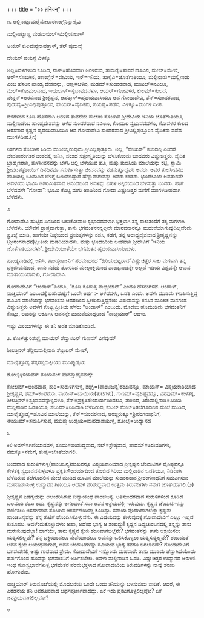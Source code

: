 +++
title = "०० तनियन्"
+++

೧. ಅಲ್ಲಿನಾಟ್ಟಾಮರೈಮೇಲಾರಣಙ್ಗಿನಿನ್ಱುಣೈವಿ

ಮಲ್ಲಿನಾಟ್ಟಾಣ್ಡ ಮಡಮಯಿಲ್-ಮೆಲ್ಲಿಯಲಾಳ್

ಆಯರ್ ಕುಲವೇನ್ದನಾಹತ್ತಾಳ್, ತೆನ್ ಪುದುವೈ

ವೇಯರ್ ಪಯನ್ದ ವಿಳಕ್ಕೂ

ಅಲ್ಲಿ=ದಳಗಳಿಂದ ಕೂಡಿದ, ನಾಳ್=ಹೊಸದಾಗಿ ಅರಳಿರುವ, ತಾಮರೈ=ತಾವರೆ ಹೂವಿನ, ಮೇಲ್=ಮೇಲೆ, ಆರ್=ಸೊಬಗಿನ, ಅಣಙ್ಗಿನ್=ದೇವಿಯ, ಇನ್=ಇನಿಯ, ತುಣೈವಿ=ಜೊತೆಗಾತಿಯೂ, ಮಲ್ಲಿನಾಡು=ಮಲ್ಲಿನಾಡು ಎಂಬ ಹೆಸರಿನ ಪಾಂಡ್ಯ ದೇಶವನ್ನು,, ಆಣ್ಡ=ಆಳಿದ, ಮಡಮ್=ಸುಂದರವಾದ, ಮಯಿಲ್=ನವಿಲೂ, ಮೆಲ್=ಕೋಮಲವಾದ, ಇಯಲಾಳ್=ಸ್ವಭಾವದವಳೂ, ಆಯರ್=ಗೋವಳರ, ಕುಲಮ್=ಕುಲದ, ವೇನ್ದನ್=ಅರಸನಾದ ಶ್ರೀಕೃಷ್ಣನ, ಆಹತ್ತಾಳ್=ಹೃದಯವಾಸಿಯೂ ಆದ ಗೋದಾದೇವಿ, ತೆನ್=ಸುಂದರವಾದ, ಪುದುವೈ=ಶ್ರೀವಿಲ್ಲಿಪುತ್ತೂರಿನ, ವೇಯರ್=ವೈದಿಕನು, ಪಯನ್ದ=ಪಡೆದ, ವಿಳಕ್ಕೂ=ಮಂಗಳ ದೀಪ.

ದಳಗಳಿಂದ ಕೂಡಿ ಹೊಸದಾಗಿ ಅರಳಿದ ತಾವರೆಯ ಮೇಲಣ ಸೊಬಗಿನ ಶ್ರೀದೇವಿಯ ಇನಿಯ ಜೊತೆಗಾತಿಯೂ, ಮಲ್ಲಿನಾಡೆಂಬ ಪಾಂಡ್ಯದೇಶವನ್ನು ಆಳಿದ ಸುಂದರವಾದ ನವಿಲೂ, ಕೋಮಲ ಸ್ವಭಾವದವಳೂ, ಗೋವಳರ ಕುಲದ ಅರಸನಾದ ಕೃಷ್ಣನ ಹೃದಯವಾಸಿಯೂ ಆದ ಗೋದಾದೇವಿ ಸುಂದರವಾದ ಶ್ರೀವಿಲ್ಲಿಪುತ್ತೂರಿನ ವೈದಿಕನು ಪಡೆದ ಮಂಗಳದೀಪ.\(೧\)

ನಿಸರ್ಗದ ಸೊಬಗಿನ ಸಿರಿಯ ಮಡಿಲಲ್ಲಿರುವುದು ಶ್ರೀವಿಲ್ಲಿಪುತ್ತೂರು. ಅಲ್ಲಿ, “ವೇಯರ್” ಕುಲದಲ್ಲಿ ಎಂದರೆ ವೇದಪಾರಂಗತರ ವಂಶದಲ್ಲಿ ಜನಿಸಿ, ವಂಶದ ಸತ್ಸಂಸ್ಕೃತಿಯನ್ನು ಬೆಳಸಿಕೊಂಡು ಬಂದವರು ವಿಷ್ಣುಚಿತ್ತರು. ವೈದಿಕ ಬ್ರಾಹ್ಮಣರಾಗಿ, ತುಳಸೀವನವನ್ನು ಬೆಳೆಸಿ ಅಲ್ಲಿ ಬೆಳೆಯುವ ಹೂ, ಮತ್ತು ತುಲಸಿಯ ಮಾಲೆಯನ್ನು ಕಟ್ಟಿ, ಸ್ವಾಮಿ ಶ್ರೀವಟಪತ್ರಶಾಯಿಗೆ ದಿನದಿನವೂ ಸಮರ್ಪಿಸುತ್ತಾ ಜೀವನವನ್ನು ನಡಸುತ್ತೊದ್ದವರಿ ಅವರು. ಅವರ ತುಲಸೀವನದ ಪಾತಿಯಲ್ಲಿ ಒಂದುದಿನ ಬೆಳಗ್ಗೆ ಬಲುಮುದ್ದಾದ ಹೆಣ್ಣುಮಗುವನ್ನು ಅವರು ಕಂಡರು. ಭೂದೇವಿಯ ಅವತಾರವೇ ಅವಳೆಂದು ಭಾವಿಸಿ ಅಪರಿಮಿತವಾದ ಆನಂದದಿಂದ ಅವಳನ್ನು ಬಹಳ ಅಕ್ಕರೆಯಿಂದ ಬೆಳಸುತ್ತಾ ಬಂದರು. ಹಾಗೆ ಬೆಳೆದವಳೇ “ಗೋದಾ”: ಭೂಮಿ ಕೊಟ್ಟ ಮಗು ಅಂದಿನಿಂದ ಗೋದಾ ವಿಷ್ಣುಚಿತ್ತರ ಮನೆಗೆ ಮಂಗಳದೀಪವಾಗಿ ಬೆಳೆದಳು.

೨

ಗೋದಾದೇವಿ ಹುಟ್ಟಿದ ದಿನದಿಂದ ಬಲುಕೋಮಲ ಸ್ವಭಾವದವಳಾಗಿ ಭಕ್ತಳಾಗಿ ತನ್ನ ಸಾಕುತಂದೆಗೆ ತಕ್ಕ ಮಗಳಾಗಿ ಬೆಳೆದಳು. ಯೌವನ ಪ್ರಾಪ್ತವಾಗುತ್ತಾ, ತಾನು ಭಗವಂತನನನ್ನಲ್ಲದೇ ಮಾನವನಾರನ್ನೂ ಮದುವೆಯಾಗುವುದಿಲ್ಲವೆಂದು ಪ್ರತಿಜ್ಞೆ ಮಾಡಿ, ಹಾಗೆಯೇ ನಿಷ್ಠೆಯಿಂದ ಪ್ರಯತ್ನಗಳನ್ನು ನಡಸಿ, ಕಡೆಗೆ, ತನ್ನ ಆರಾಧ್ಯದೈವವಾದ ಶ್ರೀಕೃಷ್ಣನನ್ನು \(ಶ್ರೀರಂಗನಾಥನ\)ಪ್ರೀತಿಯ ಮಡದಿಯಾದಳು. ಮತ್ತು ಭೂದೇವಿಯ ಅಂಶವಾಗಿ ಶ್ರೀದೇವಿಗೆ “ಇನಿಯ ಜೊತೆಗಾತಿಯಾದಳು”. ಶ್ರೀದೇವಿಯಂತೆಯೇ ಭಗವಂತನ ಹೃದಯವಾಸಿಯಾದಳು.

ಪಾಂಡ್ಯನಾಡಿನಲ್ಲಿ ಜನಿಸಿ, ಪಾಂಡ್ಯರಾಜನಿಗೆ ಪರಮಾದರದ “ಹಿರಿಯಭಟ್ಟರಾದ”ವಿಷ್ಣುಚಿತ್ತರ ಸಾಕು ಮಗಳಾಗಿ ತನ್ನ ಭಕ್ತಿಜೀವನದಿಂದ, ತಾನು ನಡೆದು ತೋರಿಸಿದ ಮೇಲ್ಪಂಕ್ತಿಯಿಂದ ಪಾಂಡ್ಯನಾಡನ್ನೇ ಅಲ್ಲದೆ ಇಡಿಯ ವಿಶ್ವವನ್ನೇ ಆಳುವ ಮಾತಾಯಿಯಾದಳು, ಗೋದಾದೇವಿ.

ಗೋದಾದೇವಿಗೆ “ಆಂಡಾಳ್”ಎಂದೂ, “ಶೂಡಿ ಕೊಡುತ್ತ ನಾಚ್ಚಿಯಾರ್” ಎಂದೂ ಹೆಸರುಗಳಿವೆ. ಆಂಡಾಳ್, ನಾಚ್ಚಿಯಾರ್ ಎಂಬುದಕ್ಕೆ ಬಹುಮಟ್ಟಿಗೆ ಒಂದೇ ಅರ್ಥ :- ಆಳಿದವಳು, ಒಡತಿ ಎಂದು. ಅವಳು ಮುಡಿದು ಕಳುಹಿಸುತ್ತಿದ್ದ ಹೂವಿನ ಮಾಲೆಯನ್ನು ಭಗವಂತನು ಆದರದಿಂದ ಸ್ವೀಕರಿಸುತ್ತಿದ್ದನೆಂಬ ವಿಷಯವನ್ನು ಕನಸಿನ ಮೂಲಕ ಮನಗಂಡ ವಿಷ್ಣುಚಿತ್ತರು ಅವಳಿಗೆ ಕೊಟ್ಟ ಪ್ರೀತಿಯ ಹೆಸರು “ಆಂಡಾಳ್” ಎಂಬುದು. ಮೊದಲು ಹೂಮುಡಿದು ಭಗವಂತನಿಗೆ ಕೊಟ್ಟು, ಅವನನ್ನು ಆಕರ್ಷಿಸಿ ಅವನನ್ನೇ ಮದುವೆಯಾದ್ದರಿಂದ “ನಾಚ್ಚಿಯಾರ್” ಆದಳು.

ಇಷ್ಟು ವಿಷಯಗಳನ್ನೂ ಈ ತನಿ ಅಡಕ ಮಾಡಿಕೊಂಡಿದೆ.

೨. ಕೋಳಚ್ಚುರಿಶಙ್ಗೈ ಮಾಯನ್ ಶೆವ್ವಾಯಿನ್ ಗುಣಮ್ ವಿನವುಮ್

ಶೀಲತ್ತಿನಳ್ ತೆನ್ಱಿರುಮಲ್ಲಿನಾಡಿ ಶೆಙ್ಗುೞನ್ ಮೇಲ್,

ಮಾಲೈತ್ತೊಡೈ ತೆನ್ನರಙ್ಗರುಕ್ಕೀಯು ಮದಿಪ್ಪುಡೈಯ

ಶೋಲೈಕ್ಕಿಳಿಯವಳ್ ತೂಯನಱ್ ಪಾದನ್ತುಣೈನಮಕ್ಕೇ

ಕೋಲಮ್=ಅಂದವಾದ, ಶುರಿ=ಸುರುಳಿಗಳುಳ್ಳ, ಶಙ್ಗೈ=\(ಪಾಂಚಜನ್ಯ\)ಶಂಖವನ್ನೂ, ಮಾಯನ್= ವಿಸ್ಮಯಕಾರಿಯಾದ ಶ್ರೀಕೃಷ್ಣನ, ಶೆಮ್=ಕೆಂಪನೆಯ, ವಾಯಿನ್=ಬಾಯಿಯ\(ತುಟಿಗಳು\), ಗುಣಮ್=ವೈಶಿಷ್ಟ್ಯವನ್ನೂ, ವಿನವುಮ್=ಕೇಳತಕ್ಕ, ಶೀಲತ್ತಿನಳ್=ಸ್ವಭಾವವನ್ನುಳ್ಳವಳೂ, ತೆನ್=ಪ್ರಕೃತಿಸೌಂದರ್ಯದಿಂದಲೂ, ತುಂಬಿದ, ತಿರುಮಲ್ಲಿನಾಡಿ=ಸಿರಿಯ ಮಲ್ಲಿನಾಡಿನ ಒಡತಿಯೂ, ಶೆೞುಮ್=ನಿಡಿದಾಗಿ ಬೆಳೆದಿರುವ, ಕುೞಲ್ ಮೇಲ್=ತಲೆಗೂದಲಿನ ಮೇಲೆ ಮುಡಿದ, ಮಾಲೈತ್ತೊಡೈ=ಹೂವಿನ ಮಾಲೆಯನ್ನು, ತೆನ್=ಸುಂದರನಾದ, ಅರಙ್ಗರುಕ್ಕೂ=ಶ್ರೀರಂಗನಾಥನಿಗೆ, ಈಯುಮ್=ಸಮರ್ಪಿಸುವ, ಮದಿಪ್ಪು ಉಡೈಯ=ಮಹದಾಶೆಯುಳ್ಳ, ಶೋಲೈ=ಉದ್ಯಾನದ

೩

ಕಿಳಿ ಅವಳ್=ಗಿಣಿಯಾದವಳ, ತೂಯ=ಪರಿಶುದ್ಧವಾದ, ನಲ್=ಶ್ರೇಷ್ಠವಾದ, ಪಾದಮ್=ತಿರುವಡಿಗಳು, ನಮಕ್ಕೂ=ನಮಗೆ, ತುಣೈ=ಜೊತೆಯಾಗಲಿ.

ಅಂದವಾದ ಸುರುಳಿಗಳುಳ್ಳ\(ಪಾಂಚಜನ್ಯ\)ಶಂಖವನ್ನೂ ವಿಸ್ಮಯಕಾರಿಯಾದ ಶ್ರೀಕೃಷ್ಣನ ಚೆಂದುಟಿಗಳ ವೈಶಿಷ್ಟ್ಯವನ್ನೂ ಕೇಳತಕ್ಕ ಸ್ವಭಾವವನುಳ್ಳವಳೂ ಪ್ರಕೃತಿಸೌಂದರ್ಯದಿಂದ ತುಂಬಿದ ಸಿರಿಯ ಮಲ್ಲಿನಾಡಿನ ಒಡತಿಯೂ, ನಿಡಿದಾಗಿ ಬೆಳೆದಿರುವ ತಲೆಗೂದಲಿನ ಮೇಲೆ ಮುಡಿದ ಹೂವಿನ ಮಾಲೆಯನ್ನು ಸುಂದರನಾದ ಶ್ರೀರಂಗನಾಥನಿಗೆ ಸಮರ್ಪಿಸುವ ಮಹದಾಶೆಯುಳ್ಳ ಉದ್ಯಾನದ ಗಿಣಿಯೂ ಆದವಳ ಪರಿಶುದ್ಧವಾದ ಉತ್ತಮ ತಿರುವಡಿಗಳು ನಮಗೆ ಜೊತೆಯಾಗಲಿ.\(೨\)

ಶ್ರೀಕೃಷ್ಣನ ಎಡಗೈಯನ್ನು ಅಲಂಕರಿಸಿರುವ ದಿವ್ಯಾಯುಧ ಪಾಂಚಜನ್ಯ. ಅತಿಸುಂದರವಾದ ಸುರುಳಿಗಳಿಂದ ಕೂಡಿದ ಬಲಮುತಿ ಶಂಖ ಅದು. ಕೃಷ್ಣನನ್ನು ಅಗಲದಂತೆ ಸದಾ ಅವನ ಆಶ್ರಯದಲ್ಲಿ ಇರುವುದು. ಕೃಷ್ಣನ ಚೆಂದುಟಿಗಳನ್ನು ವರ್ಣಿಸಲು ಅಸದಳವಾದ ಸೊಬಗಿನ ಆಕರ್ಷಣೆಯಿಮ್ದ ಕೂಡಿದ್ದು. ಸಮಯ ವೊದಗಿದಾಗಲೆಲ್ಲಾ ಕೃಷ್ಣನು ಪಾಂಚಜನ್ಯವನ್ನು ತನ್ನ ತುಟಿಗೆ ಹೊಂದಿಸಿಕೊಳ್ಳುವನು. ಈ ವಿಷಯವನ್ನು ಕೇಳುವುದಕ್ಕೆ ಗೋದಾದೇವಿಗೆ ಎಲ್ಲೂ ಇಲ್ಲದ ಕುತೂಹಲ. ಅವಳೆಂದುಕೊಳ್ಳುವಳು: ಅಹಾ, ಅದೆಂಥ ಭಾಗ್ಯ ಆ ಶಂಖದ್ದು\! ಕೃಷ್ಣನ ದಿವ್ಯಚುಂಬನದಲ್ಲಿ ತನ್ನನ್ನು ತಾನು ಮರೆಯುವುದಲ್ಲಾ\! ಹಾಗೆಯೇ, ತಾನು ಕೃಷ್ಣನ ಕೈಯ ಶಂಖವಾಗಬಲ್ಲೆನೇ? ಭಗವಂತನನ್ನು ತಾನು ಆಶ್ರಯಿಸಲು ಯತ್ನಿಸಲಿಲ್ಲವೇ? ತನ್ನ ಭಕ್ತಿಯಿಂದಲೂ ಸೇವೆಯಿಂದಲೂ ಅವನನ್ನು ಒಲಿಸಿಕೊಳ್ಳಲು ಯತ್ನಿಸುತ್ತಿಲ್ಲವೇ? ಶಂಖದಂತೆ ಅವನ ಕೈಯ ಆಯುಧವಾಗುವ, ಅವನ ಚೆಂದುಟಿಗಳನ್ನು ಸವಿಯುವ ಭಾಗ್ಯ ತನಗೂ ಬರಲಾರದೇ? ಗೋದಾದೇವಿಗೆ ಭಗವಂತನಲ್ಲಿ ಅಷ್ಟು ಗಾಢವಾದ ಪ್ರೇಮ. ಗೋದಾದೇವಿಗೆ ಇನ್ನೊಂದು ಮಹದಾಶೆ: ತಾನು ಮುಡಿದು ಚೆನ್ನಾಗಿದೆಯೆಂದು ಹರ್ಷಗೊಂಡ ಹೂವನ್ನು ಭಗವಂತನಿಗೆ ಅರ್ಪಿಸಬೇಕು. ಅವಳು ಮಲ್ಲಿನಾಡಿನ ಒಡತಿ. ವಿಷ್ಣುಚಿತ್ತರ ಉದ್ಯಾನದ ಅರಗಿಣಿ. ಇಂಥ ಗುಣಸ್ವಭಾವಗಳುಳ್ಳ ಭಗವಂತನ ಪರಮಭಕ್ತಳಾದ ಗೋದಾದೇವಿಯ ತಿರುವಡಿಗಳನ್ನು ನಾವು ಶರಣು ಹೋಗುವೆವು.

ನಾಚ್ಚಿಯಾರ್ ತಿರುಮೊೞಿಯಲ್ಲಿ ಮೊದಲನೆಯ ಒಂದೇ ಒಂದು ತನಿಯನ್ನು ಬಳಸುವುದು ವಾಡಿಕೆ. ಆದರೆ, ಈ ಎರಡನೆಯ ತನಿ ಅಪರೂಪವಾದ ಅರ್ಥಪೂರ್ಣವಾದದ್ದು. ಏಕೆ ಇದು ಪ್ರಕಟಗೊಳ್ಳಲಿಲ್ಲವೋ? ಏಕೆ ಜನಪ್ರಿಯವಾಗಲಿಲ್ಲವೋ?

೪

